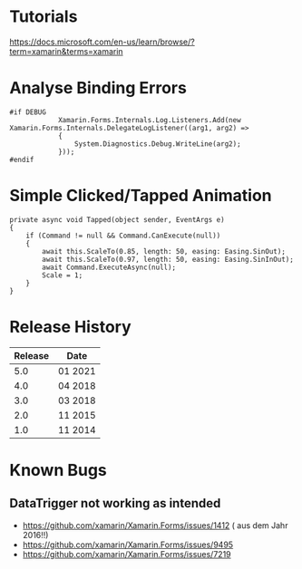 # Tutorials

https://docs.microsoft.com/en-us/learn/browse/?term=xamarin&terms=xamarin

# Analyse Binding Errors

```
#if DEBUG
            Xamarin.Forms.Internals.Log.Listeners.Add(new Xamarin.Forms.Internals.DelegateLogListener((arg1, arg2) =>
            {
                System.Diagnostics.Debug.WriteLine(arg2);
            }));
#endif
```

# Simple Clicked/Tapped Animation
```
private async void Tapped(object sender, EventArgs e)
{
    if (Command != null && Command.CanExecute(null))
    {
        await this.ScaleTo(0.85, length: 50, easing: Easing.SinOut);
        await this.ScaleTo(0.97, length: 50, easing: Easing.SinInOut);
        await Command.ExecuteAsync(null);
        Scale = 1;
    }
}
```

# Release History

| Release | Date |
|--|--|
|5.0|01 2021|
|4.0|04 2018|
|3.0|03 2018|
|2.0|11 2015|
|1.0|11 2014|

# Known Bugs

## DataTrigger not working as intended

- https://github.com/xamarin/Xamarin.Forms/issues/1412 ( aus dem Jahr 2016!!)
- https://github.com/xamarin/Xamarin.Forms/issues/9495
- https://github.com/xamarin/Xamarin.Forms/issues/7219
